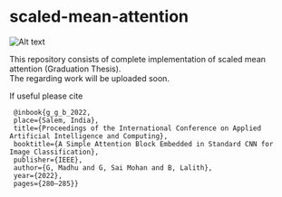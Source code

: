 # scaled-mean-attention

![Alt text](https://github.com/LalithBharadwaj/scaled-mean-attention/blob/main/Model%20Diagram.jpg "Scaled Mean Attention")

This repository consists of complete implementation of scaled mean attention (Graduation Thesis).<br />
The regarding work will be uploaded soon.

If useful please cite 
```
 @inbook{g_g_b_2022, 
 place={Salem, India}, 
 title={Proceedings of the International Conference on Applied Artificial Intelligence and Computing}, 
 booktitle={A Simple Attention Block Embedded in Standard CNN for Image Classification}, 
 publisher={IEEE}, 
 author={G, Madhu and G, Sai Mohan and B, Lalith}, 
 year={2022},
 pages={280–285}} 
```
